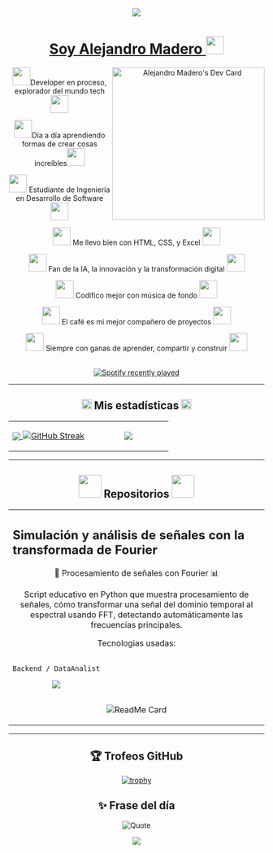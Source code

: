 <!---Encabezado-->
<div align="center">
<a href="https://github.com/Alejandro1Mendoza"><img href="https://github.com/Alejandro1Mendoza" src="https://capsule-render.vercel.app/api?type=waving&height=160&color=gradient&text=Hello%20Dev's%20💻&section=header&reversal=false&textBg=true&fontSize=35&animation=scaleIn&fontAlignY=43&descAlignY=62&descAlign=0&descSize=14&desc=🍂🍂🍂🍂🍂🍂🍂🍂&fontAlign=50"/>
 


</div> 
<!---Acerca de mi-->
<h1 align="center">Soy Alejandro Madero <img src="https://media0.giphy.com/media/v1.Y2lkPTc5MGI3NjExOHQ0NzVzaWZuMTl3NDBsN2Y2NjRuYjIzd3lseDE0eXNmMjM4ZGh4YyZlcD12MV9pbnRlcm5hbF9naWZfYnlfaWQmY3Q9cw/Vtty3pr6C0sWKUdlQn/giphy.gif" width="35"></h1> 

<div align="center">

<a href="https://app.daily.dev/alejandromadero"><img src="https://api.daily.dev/devcards/v2/pfSngcXnFWLUfEpyNcOQi.png?type=default&r=bf8" width="300" alt="Alejandro Madero's Dev Card" align="right"/></a>

<p> <img src="https://media3.giphy.com/media/v1.Y2lkPTc5MGI3NjExeDV0a25yZHNmZGJya2k2cWE3cXJxdHZncXhpZnViNDVnaXlndWhraCZlcD12MV9pbnRlcm5hbF9naWZfYnlfaWQmY3Q9cw/6KirhLJyR7oMcwgJQk/giphy.gif" width="35">Developer en proceso, explorador del mundo tech<img src="https://media3.giphy.com/media/v1.Y2lkPTc5MGI3NjExeDV0a25yZHNmZGJya2k2cWE3cXJxdHZncXhpZnViNDVnaXlndWhraCZlcD12MV9pbnRlcm5hbF9naWZfYnlfaWQmY3Q9cw/6KirhLJyR7oMcwgJQk/giphy.gif" width="35"></p>
<p> <img src="https://media3.giphy.com/media/v1.Y2lkPTc5MGI3NjExbmEzbjE0Y3pnbGFzb2htN29lcjV6Znc2c25sMHd4ZW4wY3BxZnl1aCZlcD12MV9pbnRlcm5hbF9naWZfYnlfaWQmY3Q9cw/AMVwM7RhQGxbBFKAa7/giphy.gif" width="35">Día a día aprendiendo formas de crear cosas increíbles<img src="https://media3.giphy.com/media/v1.Y2lkPTc5MGI3NjExbmEzbjE0Y3pnbGFzb2htN29lcjV6Znc2c25sMHd4ZW4wY3BxZnl1aCZlcD12MV9pbnRlcm5hbF9naWZfYnlfaWQmY3Q9cw/AMVwM7RhQGxbBFKAa7/giphy.gif" width="35"></p>
<p> <img src="https://media3.giphy.com/media/v1.Y2lkPTc5MGI3NjExNmk5azNiNm81NHo4eGIydTZjdXdpNTY5bHU0ODVnMnhmYndkODlreiZlcD12MV9pbnRlcm5hbF9naWZfYnlfaWQmY3Q9cw/TI4QmEIhk5loq7Qdsf/giphy.gif" width="35"> Estudiante de Ingeniería en Desarrollo de Software <img src="https://media3.giphy.com/media/v1.Y2lkPTc5MGI3NjExNmk5azNiNm81NHo4eGIydTZjdXdpNTY5bHU0ODVnMnhmYndkODlreiZlcD12MV9pbnRlcm5hbF9naWZfYnlfaWQmY3Q9cw/TI4QmEIhk5loq7Qdsf/giphy.gif" width="35"></p>
<p> <img src="https://media2.giphy.com/media/v1.Y2lkPTc5MGI3NjExcjduY2hiZThjN24zMnkzejFkeG1nZmM5bXBlZ3I3eDBkYWZnYjZxNSZlcD12MV9pbnRlcm5hbF9naWZfYnlfaWQmY3Q9cw/yzcdWekopUM9HiOf27/giphy.gif" width="35"> Me llevo bien con HTML, CSS, y Excel <img src="https://media2.giphy.com/media/v1.Y2lkPTc5MGI3NjExcjduY2hiZThjN24zMnkzejFkeG1nZmM5bXBlZ3I3eDBkYWZnYjZxNSZlcD12MV9pbnRlcm5hbF9naWZfYnlfaWQmY3Q9cw/yzcdWekopUM9HiOf27/giphy.gif" width="35"></p>
<p> <img src="https://media4.giphy.com/media/v1.Y2lkPTc5MGI3NjExcnBuODNoN3ZoeWhoa2o0eHRvdHViOWxsYXhsaXBqMjgzazA4dm43NyZlcD12MV9pbnRlcm5hbF9naWZfYnlfaWQmY3Q9cw/YOW2PgBY6h9qirr70t/giphy.gif" width="35"> Fan de la IA, la innovación y la transformación digital <img src="https://media4.giphy.com/media/v1.Y2lkPTc5MGI3NjExcnBuODNoN3ZoeWhoa2o0eHRvdHViOWxsYXhsaXBqMjgzazA4dm43NyZlcD12MV9pbnRlcm5hbF9naWZfYnlfaWQmY3Q9cw/YOW2PgBY6h9qirr70t/giphy.gif" width="35"></p>
<p> <img src="https://media2.giphy.com/media/v1.Y2lkPTc5MGI3NjExdnp4NWVocW5sOWU1ZTY0MWkzMTBiNTZwYnh5anpqOGZzbm9veXA3eCZlcD12MV9pbnRlcm5hbF9naWZfYnlfaWQmY3Q9cw/YjHOvLaZ02jI8C3yvH/giphy.gif" width="35"> Codifico mejor con música de fondo <img src="https://media2.giphy.com/media/v1.Y2lkPTc5MGI3NjExdnp4NWVocW5sOWU1ZTY0MWkzMTBiNTZwYnh5anpqOGZzbm9veXA3eCZlcD12MV9pbnRlcm5hbF9naWZfYnlfaWQmY3Q9cw/YjHOvLaZ02jI8C3yvH/giphy.gif" width="35"></p>
<p> <img src="https://media4.giphy.com/media/v1.Y2lkPTc5MGI3NjExaHJicGlrOGY3OGJtYjR1OWUyMmxjc216djNrYTU5ZHl3czV2NmhnZiZlcD12MV9pbnRlcm5hbF9naWZfYnlfaWQmY3Q9cw/KazYtoXQkYy6BlkOwG/giphy.gif" width="35"> El café es mi mejor compañero de proyectos <img src="https://media4.giphy.com/media/v1.Y2lkPTc5MGI3NjExaHJicGlrOGY3OGJtYjR1OWUyMmxjc216djNrYTU5ZHl3czV2NmhnZiZlcD12MV9pbnRlcm5hbF9naWZfYnlfaWQmY3Q9cw/KazYtoXQkYy6BlkOwG/giphy.gif" width="35"></p>
<p> <img src="https://media3.giphy.com/media/v1.Y2lkPTc5MGI3NjExZHFva3JmMW52cW9weWd3OTJ2a3Njb21xdzd4d2EyeTdycHFpajV1ayZlcD12MV9pbnRlcm5hbF9naWZfYnlfaWQmY3Q9cw/XEDIGZBIBtbKw2VUIS/giphy.gif" width="35"> Siempre con ganas de aprender, compartir y construir <img src="https://media3.giphy.com/media/v1.Y2lkPTc5MGI3NjExZHFva3JmMW52cW9weWd3OTJ2a3Njb21xdzd4d2EyeTdycHFpajV1ayZlcD12MV9pbnRlcm5hbF9naWZfYnlfaWQmY3Q9cw/XEDIGZBIBtbKw2VUIS/giphy.gif" width="35"></p>

</div>

<br clear="both">

<div align="center">
  <a href="https://open.spotify.com">
    <img src="https://spotify-recently-played-readme.vercel.app/api?user=31rmvvsejgpo7y76yh25elxfcu5q&count=1&unique=true" alt="Spotify recently played"/>
  </a>
</div>
 
----

<!---Inician las estadisticas-->
<div align="center">
<h2 align="center"><img src="https://media.giphy.com/media/iY8CRBdQXODJSCERIr/giphy.gif" width="20"> Mis estadísticas <img src="https://media.giphy.com/media/iY8CRBdQXODJSCERIr/giphy.gif" width="20"></h2>
</div>

<!---Tabla-->

<div align="center">
<table align="center">
<tr border="center">
<td width="50%" align="center">
  
  <a href="https://github.com/Alejandro1Mendoza"><img href="https://github.com/Alejandro1Mendoza" align="center" src="https://github-readme-stats.vercel.app/api?username=Alejandro1Mendoza&theme=calm&show_icons=true&hide_border=true&count_private=true&locale=es" />
  <a href="https://github.com/Alejandro1Mendoza"><img src="https://git-hub-streak-stats.vercel.app?user=Alejandro1Mendoza&theme=calm&hide_border=true&locale=es&card_width=496" alt="GitHub Streak" /></a>
</td>

<td width="50%" align="center">

  <a href="https://github.com/Alejandro1Mendoza"><img align="center" src="https://github-readme-stats.vercel.app/api/top-langs/?username=Alejandro1Mendoza&theme=calm&show_icons=true&hide_border=true&layout=compact&locale=es"/>
  
  </td>
</tr>
</table>
</div> 

----

<div align="center">
<h2 align="center"><img src="https://media0.giphy.com/media/v1.Y2lkPTc5MGI3NjExd3BhMW9ocGRpaWRnMmc0bzdlcHp0dDR0OHl5bXZ6Z25vc2oyMHhneCZlcD12MV9pbnRlcm5hbF9naWZfYnlfaWQmY3Q9cw/9LwSYQz5jGpOyYr163/giphy.gif" width="45"> Repositorios <img src="https://media0.giphy.com/media/v1.Y2lkPTc5MGI3NjExd3BhMW9ocGRpaWRnMmc0bzdlcHp0dDR0OHl5bXZ6Z25vc2oyMHhneCZlcD12MV9pbnRlcm5hbF9naWZfYnlfaWQmY3Q9cw/9LwSYQz5jGpOyYr163/giphy.gif" width="45"></h2>


</div> 

<div align="center">
<table style="border: none">
<tr>
<td width="50%" valign="top">

<h2>Simulación y análisis de señales con la transformada de Fourier</h2>
<p align="center">📡 Procesamiento de señales con Fourier 📊</p>
<p align="center">Script educativo en Python que muestra procesamiento de señales, cómo transformar una señal del dominio temporal al espectral usando FFT, detectando automáticamente las frecuencias principales.</p>
<p align="center">Tecnologias usadas:</p>
<p style="display: inline-block;" align="center">
  <kbd>
    <kbd align="center"><code>Backend / DataAnalist</code></kbd>
    <br>
    <br>
    <img src="https://skillicons.dev/icons?i=python&perline=25" align="center"/> 
  </kbd>
</p>

<div align="center">

![ReadMe Card](https://github-readme-stats.vercel.app/api/pin/?username=Alejandro1Mendoza&repo=Act2_Se-ales_y_Sistemas_UCNL)

</div>
</td>

<!---
<td width="50%" valign="top">
<h2>Segundo Proyecto</h2>
<p>Texto descriptivo Segundo proyecto</p>
Tecnologias a usar
<p style="display: inline-block;" align="center">
  <kbd>
    <kbd><code>Front-end</code></kbd>
    <br>
    <br>
    <img src="https://skillicons.dev/icons?i=html&perline=25" align="center"/> 
    <img src="https://skillicons.dev/icons?i=css&perline=25" align="center"/>
  </kbd>
</p>
<div align="center">
 
![ReadMe Card](https://github-readme-stats.vercel.app/api/pin/?username=Alejandro1Mendoza&repo=Alejandro1Mendoza)

</div>
</td>
</tr>
--->
</table>
</div> 

----


<div align="center">
<h2>🏆 Trofeos GitHub</h2>
 
[![trophy](https://github-profile-trophy.vercel.app/?username=Alejandro1Mendoza)](https://github.com/ryo-ma/github-profile-trophy)

<h2>✨ Frase del día</h2>

![Quote](https://quotes-github-readme.vercel.app/api?type=horizontal&theme=dark)

</div>

<!---Pie de Pagina-->
<div align="center">
 
<a href="https://github.com/Alejandro1Mendoza"><img href="https://github.com/Alejandro1Mendoza" src="https://capsule-render.vercel.app/api?type=waving&height=110&color=gradient&text=🐟🐠🐡🐠🐡🐟🐡&section=footer&reversal=false&textBg=false&fontSize=12&animation=scaleIn&fontAlignY=52&descAlignY=84&descAlign=77&descSize=12&desc=🐟🐠🐡🐠🐡🐟🐡&fontAlign=20"/>


</div>
